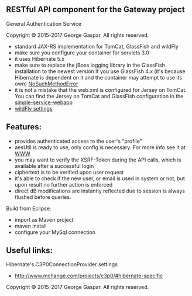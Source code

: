 RESTful API component for the Gateway project
----
General Authentication Service

Copyright © 2015-2017 George Gaspar. All rights reserved.

- standard JAX-RS implementation for TomCat, GlassFish and wildFly 
- make sure you configure your container for servlets 3.0
- it uses Hibernate 5.x
- make sure to replace the jBoss logging library in the GlassFish installation to the newest version if you use GlassFish 4.x (it's because Hibernate is dependent on it and the container may attempt to use its own) [NoSuchMethodError](https://medium.com/@mertcal/using-hibernate-5-on-payara-cc242212a5d6#.n537odinq)
- it is not a mistake that the web.xml is configured for Jersey on TomCat. You can find the Jersey on TomCat and GlassFish configuration in the [simple-service-webapp](https://github.com/igeorge0902/Gateway/tree/master/simple-service-webapp/src/main/webapp/WEB-INF)
- [wildFly settings](https://github.com/igeorge0902/Gateway/tree/update/API/wildFly)

Features:
----
- provides authenticated access to the user's "profile"
- aesUtil is ready to use, only config is necessary. For more info see it at [WWW](https://github.com/igeorge0902/Gateway/tree/update/WWW)
- you may want to verify the XSRF-Token during the API calls, which is available after a successful login
- ciphertext is to be verified upon user request
- it's able to check if the new user, or email is used in system or not, but upon result no further action is enforced
- direct dB modifications are instantly reflected due to session is always flushed before queries.

Build from Eclipse:
- import as Maven project
- maven install
- configure your MySql connection

Useful links:
----
Hibernate's C3P0ConnectionProvider settings
- http://www.mchange.com/projects/c3p0/#hibernate-specific

Copyright © 2015-2017 George Gaspar. All rights reserved.
